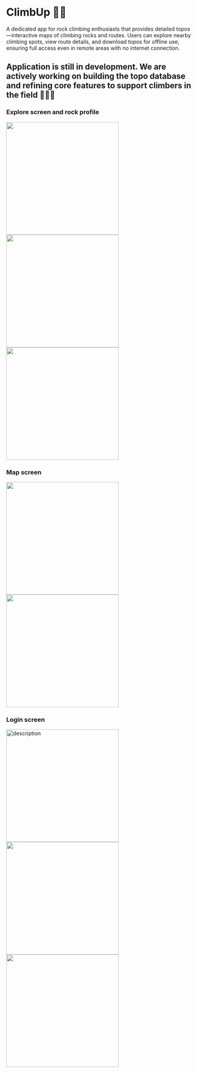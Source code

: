 # ClimbUp 🧗‍♂️
A dedicated app for rock climbing enthusiasts that provides detailed topos—interactive maps of climbing rocks and routes. Users can explore nearby climbing spots, view route details, and download topos for offline use, ensuring full access even in remote areas with no internet connection.

## Application is still in development. We are actively working on building the topo database and refining core features to support climbers in the field 👷🏻‍♂️

### Explore screen and rock profile
<img src="https://github.com/user-attachments/assets/8b51f036-67cd-4c07-bc69-07816717c0dc" width="300" />
<img src="https://github.com/user-attachments/assets/20dc74ea-ea44-4493-96ac-4134a1d58d21" width="300" />
<img src="https://github.com/user-attachments/assets/596f6b2b-14fc-4268-ac13-1ee182c56866" width="300" />

### Map screen
<img src="https://github.com/user-attachments/assets/9465ac2b-87bb-40bb-bb5d-ea10e7e1d7de" width="300" />
<img src="https://github.com/user-attachments/assets/7dd6d98c-4f8b-40da-bab5-723b74915d32" width="300" />

### Login screen
<img src="https://github.com/user-attachments/assets/cccda7b4-4c56-40b5-9c04-52ac408e844d" alt="description" width="300"/>
<img src="https://github.com/user-attachments/assets/430bca35-ba4a-4898-a2c1-40a8557a3fc2" width="300" />
<img src="https://github.com/user-attachments/assets/6b7a58fc-5a9e-41de-8a55-44e3323e286b" width="300" />
